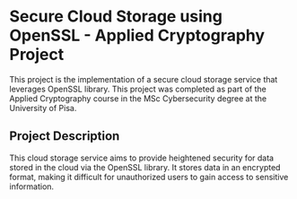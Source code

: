 # Secure Cloud Storage using OpenSSL - Applied Cryptography Project

This project is the implementation of a secure cloud storage service that leverages OpenSSL library. This project was completed as part of the Applied Cryptography course in the MSc Cybersecurity degree at the University of Pisa.

## Project Description

This cloud storage service aims to provide heightened security for data stored in the cloud via the OpenSSL library. It stores data in an encrypted format, making it difficult for unauthorized users to gain access to sensitive information.
